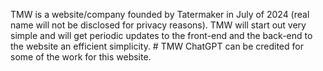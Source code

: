 TMW is a website/company founded by Tatermaker in July of 2024 (real name will not be disclosed for privacy reasons). 
TMW will start out very simple and will get periodic updates to the front-end and the back-end to the website an efficient simplicity. # TMW
ChatGPT can be credited for some of the work for this website. 
